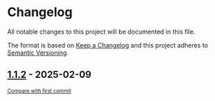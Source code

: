 # Changelog

All notable changes to this project will be documented in this file.

The format is based on [Keep a Changelog](http://keepachangelog.com/en/1.0.0/)
and this project adheres to [Semantic Versioning](http://semver.org/spec/v2.0.0.html).

<!-- insertion marker -->
## [1.1.2](https://github.com/12tig/my-project/releases/tag/1.1.2) - 2025-02-09

<small>[Compare with first commit](https://github.com/12tig/my-project/compare/e7eb8d8a5eb75053a6dc4a89da6632ee08cf006d...1.1.2)</small>

